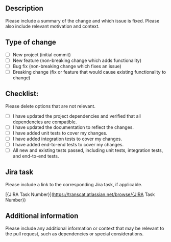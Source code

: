 ## Description
Please include a summary of the change and which issue is fixed. Please also include relevant motivation and context.

## Type of change

- [ ] New project (initial commit)
- [ ] New feature (non-breaking change which adds functionality)
- [ ] Bug fix (non-breaking change which fixes an issue)
- [ ] Breaking change (fix or feature that would cause existing functionality to change)

## Checklist:
Please delete options that are not relevant.

- [ ] I have updated the project dependencies and verified that all dependencies are compatible.
- [ ] I have updated the documentation to reflect the changes.
- [ ] I have added unit tests to cover my changes.
- [ ] I have added integration tests to cover my changes.
- [ ] I have added end-to-end tests to cover my changes.
- [ ] All new and existing tests passed, including unit tests, integration tests, and end-to-end tests.

## Jira task
Please include a link to the corresponding Jira task, if applicable.

[{JIRA Task Number}](https://transcat.atlassian.net/browse/{JIRA Task Number})

## Additional information
Please include any additional information or context that may be relevant to the pull request, such as dependencies or special considerations.